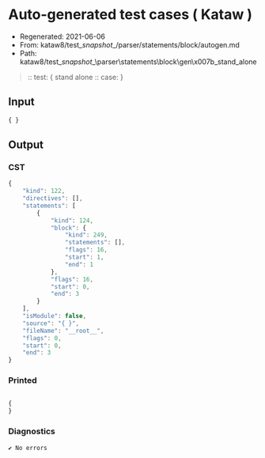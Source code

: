 # Auto-generated test cases ( Kataw )
- Regenerated: 2021-06-06
- From: kataw8/test\__snapshot__/parser/statements/block/autogen.md
- Path: kataw8/test\__snapshot__\parser\statements\block\gen\x007b_stand_alone
> :: test: { stand alone
> :: case: }
## Input

`````js
{ }
`````
## Output

### CST

```javascript
{
    "kind": 122,
    "directives": [],
    "statements": [
        {
            "kind": 124,
            "block": {
                "kind": 249,
                "statements": [],
                "flags": 16,
                "start": 1,
                "end": 1
            },
            "flags": 16,
            "start": 0,
            "end": 3
        }
    ],
    "isModule": false,
    "source": "{ }",
    "fileName": "__root__",
    "flags": 0,
    "start": 0,
    "end": 3
}
```

### Printed

```javascript

{
}
```

### Diagnostics

```javascript
✔ No errors
```

